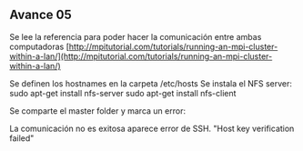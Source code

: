 ## Avance 05

Se lee la referencia para poder hacer la comunicación entre ambas computadoras
[http://mpitutorial.com/tutorials/running-an-mpi-cluster-within-a-lan/](http://mpitutorial.com/tutorials/running-an-mpi-cluster-within-a-lan/)

Se definen los hostnames en la carpeta /etc/hosts
Se instala el NFS server:
sudo apt-get install nfs-server
sudo apt-get install nfs-client

Se comparte el master folder y marca un error:

La comunicación no es exitosa aparece error de SSH. "Host key verification failed"
